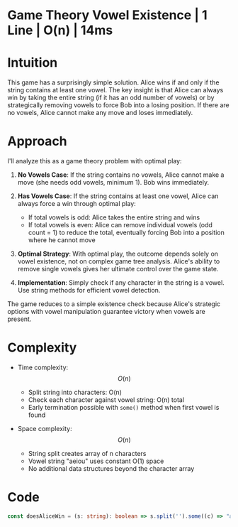 # Game Theory Vowel Existence | 1 Line | O(n) | 14ms

# Intuition
This game has a surprisingly simple solution. Alice wins if and only if the string contains at least one vowel. The key insight is that Alice can always win by taking the entire string (if it has an odd number of vowels) or by strategically removing vowels to force Bob into a losing position. If there are no vowels, Alice cannot make any move and loses immediately.

# Approach
I'll analyze this as a game theory problem with optimal play:

1. **No Vowels Case**: If the string contains no vowels, Alice cannot make a move (she needs odd vowels, minimum 1). Bob wins immediately.

2. **Has Vowels Case**: If the string contains at least one vowel, Alice can always force a win through optimal play:
   - If total vowels is odd: Alice takes the entire string and wins
   - If total vowels is even: Alice can remove individual vowels (odd count = 1) to reduce the total, eventually forcing Bob into a position where he cannot move

3. **Optimal Strategy**: With optimal play, the outcome depends solely on vowel existence, not on complex game tree analysis. Alice's ability to remove single vowels gives her ultimate control over the game state.

4. **Implementation**: Simply check if any character in the string is a vowel. Use string methods for efficient vowel detection.

The game reduces to a simple existence check because Alice's strategic options with vowel manipulation guarantee victory when vowels are present.

# Complexity
- Time complexity: $$O(n)$$
  - Split string into characters: O(n)
  - Check each character against vowel string: O(n) total
  - Early termination possible with `some()` method when first vowel is found

- Space complexity: $$O(n)$$
  - String split creates array of n characters
  - Vowel string "aeiou" uses constant O(1) space
  - No additional data structures beyond the character array

# Code
```typescript []
const doesAliceWin = (s: string): boolean => s.split('').some((c) => "aeiou".includes(c));
```